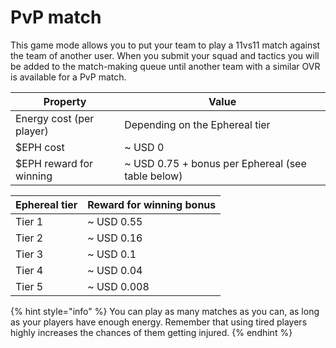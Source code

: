 # PvP match

This game mode allows you to put your team to play a 11vs11 match against the team of another user. When you submit your squad and tactics you will be added to the match-making queue until another team with a similar OVR is available for a PvP match.

| Property                 | Value                                              |
| ------------------------ | -------------------------------------------------- |
| Energy cost (per player) | Depending on the Ephereal tier                     |
| $EPH cost                | \~ USD 0                                           |
| $EPH reward for winning  | \~ USD 0.75 + bonus per Ephereal (see table below) |

| Ephereal tier | Reward for winning bonus |
| ------------- | ------------------------ |
| Tier 1        | \~ USD 0.55              |
| Tier 2        | \~ USD 0.16              |
| Tier 3        | \~ USD 0.1               |
| Tier 4        | \~ USD 0.04              |
| Tier 5        | \~ USD 0.008             |

{% hint style="info" %}
You can play as many matches as you can, as long as your players have enough energy. Remember that using tired players highly increases the chances of them getting injured.
{% endhint %}

